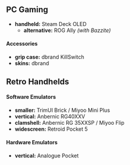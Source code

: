 ## PC Gaming

- **handheld:** Steam Deck OLED
	- **alternative:** ROG Ally *(with Bazzite)*

#### Accessories

- **grip case:** dbrand KillSwitch
- **skins:** dbrand

## Retro Handhelds

#### Software Emulators

- **smaller:** TrimUI Brick / Miyoo Mini Plus
- **vertical:** Anbernic RG40XXV
- **clamshell:** Anbernic RG 35XXSP / Miyoo Flip
- **widescreen:** Retroid Pocket 5

#### Hardware Emulators

- **vertical:** Analogue Pocket
